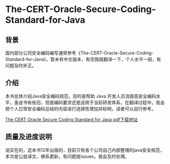 # The-CERT-Oracle-Secure-Coding-Standard-for-Java

## 背景
国内部分公司安全编码编写通常参考《The-CERT-Oracle-Secure-Coding-Standard-for-Java》，暂未有中文版本，有空我就翻译一下，个人水平一般，有问题及时斧正。

## 介绍
本书总体介绍Java安全编码规范，目的是帮助 Java 开发人员消提高安全编码水平，虽说书有些旧，但是编码要求还是适用于当前研发体系，在翻译过程中，我会把个人日常安全编码总结的内容进行选择性增加并标明，读者可以自行参考。

[The CERT Oracle Secure Coding Standard for Java pdf下载地址](https://github.com/finn-nguyen/Ebook/blob/master/%5BJAVA%5D%5BThe%20CERT%20Oracle%20Secure%20Coding%20Standard%20for%20Java%5D.pdf)

## 质量及进度说明
说实在的，这本书12年出版的，目前只有各个公司自己内部整理的java安全规范，本次是公益译文，佛系更新，有问题提issues，我会及时处理。